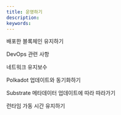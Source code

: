 ```yaml
---
title: 운영하기
description:
keywords:
---
```


배포한 블록체인 유지하기

DevOps 관련 사항

네트워크 유지보수

Polkadot 업데이트와 동기화하기

Substrate 메타데이터 업데이트에 따라 따라가기

런타임 가동 시간 유지하기